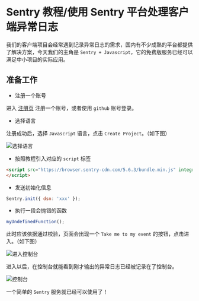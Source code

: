 # Sentry 教程/使用 Sentry 平台处理客户端异常日志

我们的客户端项目会经常遇到记录异常日志的需求，国内有不少成熟的平台都提供了解决方案，今天我们的主角是 `Sentry + Javascript`，它的免费版服务已经可以满足中小项目的实际应用。

## 准备工作
- 注册一个账号

进入 [注册页](https://sentry.io/signup/) 注册一个账号，或者使用 `github` 账号登录。

- 选择语言

注册成功后，选择 `Javascript` 语言，点击 `Create Project`。（如下图）

![选择语言](http://shadows-mall.oss-cn-shenzhen.aliyuncs.com/images/blogs/sentry/1.png)

- 按照教程引入对应的 `script` 标签
```html
<script src="https://browser.sentry-cdn.com/5.6.3/bundle.min.js" integrity="xxx" crossorigin="anonymous">
</script>
```

- 发送初始化信息
```js
Sentry.init({ dsn: 'xxx' });
```

- 执行一段会抛错的函数
```js
myUndefinedFunction();
```

此时应该依据通过校验，页面会出现一个 `Take me to my event` 的按钮，点击进入。（如下图）

![进入控制台](http://shadows-mall.oss-cn-shenzhen.aliyuncs.com/images/blogs/sentry/3.png)


进入以后，在控制台就能看到刚才输出的异常日志已经被记录在了控制台。

![控制台](http://shadows-mall.oss-cn-shenzhen.aliyuncs.com/images/blogs/sentry/2.png)

一个简单的 `Sentry` 服务就已经可以使用了！